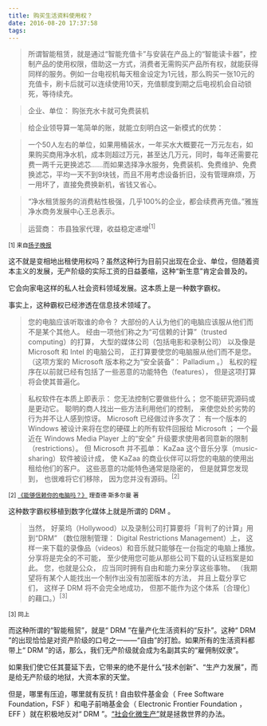 ```yaml
---
title: 购买生活资料使用权？
date: 2016-08-20 17:37:58
tags: 
---
```


>所谓智能租赁，就是通过“智能充值卡”与安装在产品上的“智能读卡器”，控制产品的使用权限，借助这一方式，消费者无需购买产品所有权，就能获得同样的服务。例如一台电视机每天租金设定为1元钱，那么购买一张10元的充值卡，刷卡后就可以连续使用10天，充值额度到期之后电视机会自动锁死，等待续充。

>企业、单位： 购张充水卡就可免费装机

>给企业领导算一笔简单的账，就能立刻明白这一新模式的优势：

>一个50人左右的单位，如果用桶装水，一年买水大概要花一万元左右，如果购买商用净水机，成本则超过万元，甚至达几万元，同时，每年还需要花费一两千元更换滤芯……而如果选择净水服务，免费装机、免费维护、免费换滤芯，平均一天不到9块钱，而且不用考虑设备折旧，没有管理麻烦，万一用坏了，直接免费换新机，省钱又省心。

>“净水租赁服务的消费粘性极强，几乎100%的企业，都会续费再充值。”雅旌净水商务发展中心王总表示。

>运营商： 市县独家代理，收益稳定递增<sup>[1]</sup>

<sub>[1] 来自[扬子晚报](http://news.ifeng.com/a/20140808/41496718_0.shtml)

<!-- more -->
这不就是变相地出租使用权吗？虽然这种行为目前只出现在企业、单位，但随着资本主义的发展，无产阶级的实际工资的日益萎缩，这种“新生意”肯定会普及的。

它会向家电这样的私人社会资料领域发展。这本质上是一种数字霸权。

事实上，这种霸权已经渗透在信息技术领域了。

>您的电脑应该听取谁的命令？ 大部份的人认为他们的电脑应该服从他们而不是某个其他人。 经由一项他们称之为“可信赖的计算”（trusted computing）的打算， 大型的媒体公司（包括电影和录制公司） 以及像是 Microsoft 和 Intel 的电脑公司， 正打算要使您的电脑服从他们而不是您。 （这项方案的 Microsoft 版本称之为“安全装备”： Palladium 。） 私权的程序在以前就已经有包括了一些恶意的功能特色（features）， 但是这项打算将会使其普遍化。

> 私权软件在本质上即表示： 您无法控制它要做些什么； 您不能研究源码或是更动它。 聪明的商人找出一些方法利用他们的控制， 来使您处於劣势的行为并不让人感到惊讶。 Microsoft 已经做过许多次了： 有一个版本的 Windows 被设计来将在您的硬碟上的所有软件回报给 Microsoft ； 一个最近在 Windows Media Player 上的“安全” 升级要求使用者同意新的限制（restrictions）。 但 Microsoft 并不孤单： KaZaa 这个音乐分享（music-sharing）软件被设计成， 使 KaZaa 的商业伙伴可以将您的电脑的使用出租给他们的客户。 这些恶意的功能特色通常是隐密的， 但是就算您发现到， 也很难将它们移除， 因为您并没有源码。<sup>[2]</sup>

<sub>[2] [《能够信赖你的电脑吗？》](https://www.gnu.org/philosophy/can-you-trust.zh-cn.html) 理查德·斯多尔曼 著 </sub>

这种数字霸权移植到数字化媒体上就是所谓的 DRM 。

>当然， 好莱坞（Hollywood）以及录制公司打算要将「背判了的计算」用到“DRM” （数位限制管理： Digital Restrictions Management）上， 这样一来下载的录像品（videos）和音乐就只能够在一台指定的电脑上播放。 分享将是完全的不可能， 至少使用您可能从那些公司下载的认证档案是如此。 您，也就是公众， 应当同时拥有自由和能力来分享这些事物。 （我期望将有某个人能找出一个制作出没有加密版本的方法， 并且上载分享它们， 这样子 DRM 将不会完全地成功， 但那不能作为这个体系〔合理化〕的藉口。）<sup>[3]</sup>

<sub>[3] 同上</sub>

而这种所谓的“智能租贸”，就是“ DRM ”在量产化生活资料的“反扑”。这种“ DRM ”的出现恰恰是对资产阶级的口号之一——“自由”的打脸。如果所有的生活资料都带上“ DRM ”的话，那么，我们无产阶级就会成为名副其实的“雇佣制奴隶”。

如果我们使它任其蔓延下去，它带来的绝不是什么“技术创新”、“生产力发展”，而是给无产阶级的地狱，大资本家的天堂。

但是，哪里有压迫，哪里就有反抗！自由软件基金会（ Free Software Foundation，FSF ）和电子前哨基金会（ Electronic Frontier Foundation ， EFF ）就在积极地反对“ DRM ”。[“社会化微生产”](/2016/07/24/关于“社会化微生产”/)就是拯救世界的办法。
